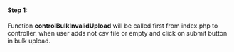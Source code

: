 #### Step 1:

Function **controlBulkInvalidUpload** will be called first from index.php to controller. when user adds not csv file or empty and click on submit button in bulk upload.

